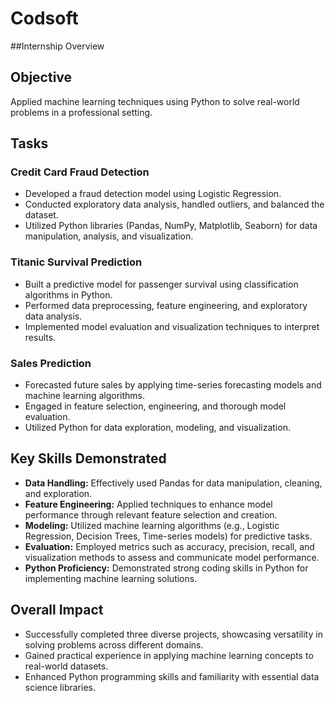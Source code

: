 # Codsoft 
##Internship Overview

## Objective
Applied machine learning techniques using Python to solve real-world problems in a professional setting.

## Tasks

### Credit Card Fraud Detection
- Developed a fraud detection model using Logistic Regression.
- Conducted exploratory data analysis, handled outliers, and balanced the dataset.
- Utilized Python libraries (Pandas, NumPy, Matplotlib, Seaborn) for data manipulation, analysis, and visualization.

### Titanic Survival Prediction
- Built a predictive model for passenger survival using classification algorithms in Python.
- Performed data preprocessing, feature engineering, and exploratory data analysis.
- Implemented model evaluation and visualization techniques to interpret results.

### Sales Prediction
- Forecasted future sales by applying time-series forecasting models and machine learning algorithms.
- Engaged in feature selection, engineering, and thorough model evaluation.
- Utilized Python for data exploration, modeling, and visualization.

## Key Skills Demonstrated
- **Data Handling:** Effectively used Pandas for data manipulation, cleaning, and exploration.
- **Feature Engineering:** Applied techniques to enhance model performance through relevant feature selection and creation.
- **Modeling:** Utilized machine learning algorithms (e.g., Logistic Regression, Decision Trees, Time-series models) for predictive tasks.
- **Evaluation:** Employed metrics such as accuracy, precision, recall, and visualization methods to assess and communicate model performance.
- **Python Proficiency:** Demonstrated strong coding skills in Python for implementing machine learning solutions.

## Overall Impact
- Successfully completed three diverse projects, showcasing versatility in solving problems across different domains.
- Gained practical experience in applying machine learning concepts to real-world datasets.
- Enhanced Python programming skills and familiarity with essential data science libraries.
